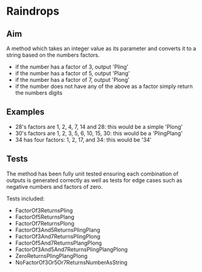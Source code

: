 # Raindrops

## Aim

A method which takes an integer value as its parameter and converts it to a string based on the numbers factors.

- if the number has a factor of 3, output 'Pling'
- if the number has a factor of 5, output 'Plang'
- if the number has a factor of 7, output 'Plong'
- if the number does not have any of the above as a factor simply return the numbers digits

## Examples
- 28's factors are 1, 2, 4, 7, 14 and 28: this would be a simple 'Plong'
- 30's factors are 1, 2, 3, 5, 6, 10, 15, 30: this would be a 'PlingPlang'
- 34 has four factors: 1, 2, 17, and 34: this would be '34'

## Tests

The method has been fully unit tested ensuring each combination of outputs is generated correctly as well as tests for edge cases such as negative numbers and factors of zero.

Tests included:

- FactorOf3ReturnsPling
- FactorOf5ReturnsPlang
- FactorOf7ReturnsPlong
- FactorOf3And5ReturnsPlingPlang
- FactorOf3And7ReturnsPlingPlong
- FactorOf5And7ReturnsPlangPlong
- FactorOf3And5And7ReturnsPlingPlangPlong
- ZeroReturnsPlingPlangPlong
- NoFactorOf3Or5Or7ReturnsNumberAsString
